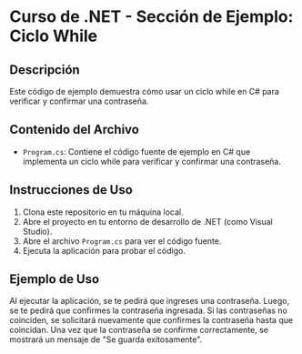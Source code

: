 # Curso de .NET - Sección de Ejemplo: Ciclo While

## Descripción
Este código de ejemplo demuestra cómo usar un ciclo while en C# para verificar y confirmar una contraseña.

## Contenido del Archivo
- `Program.cs`: Contiene el código fuente de ejemplo en C# que implementa un ciclo while para verificar y confirmar una contraseña.

## Instrucciones de Uso
1. Clona este repositorio en tu máquina local.
2. Abre el proyecto en tu entorno de desarrollo de .NET (como Visual Studio).
3. Abre el archivo `Program.cs` para ver el código fuente.
4. Ejecuta la aplicación para probar el código.

## Ejemplo de Uso
Al ejecutar la aplicación, se te pedirá que ingreses una contraseña. Luego, se te pedirá que confirmes la contraseña ingresada. Si las contraseñas no coinciden, se solicitará nuevamente que confirmes la contraseña hasta que coincidan. Una vez que la contraseña se confirme correctamente, se mostrará un mensaje de "Se guarda exitosamente".
